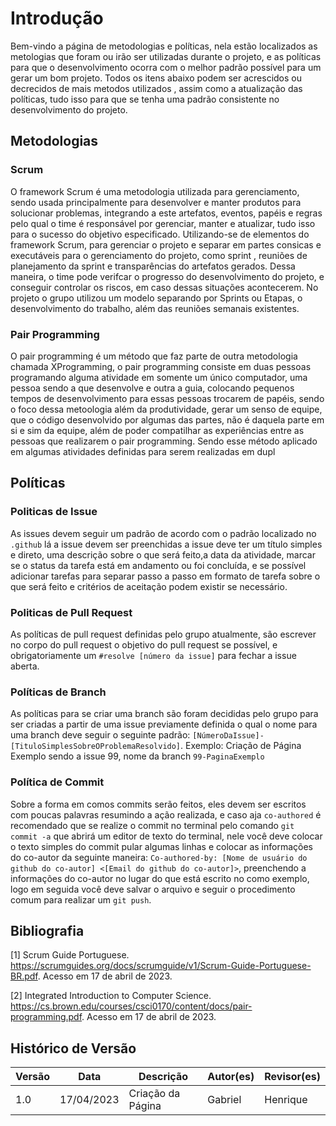 # Introdução

Bem-vindo a página de metodologias e políticas, nela estão localizados as metologias que foram ou irão ser utilizadas durante o projeto, e as políticas para que o desenvolvimento ocorra com o melhor padrão possível para um gerar um bom projeto. Todos os itens abaixo podem ser acrescidos ou decrecidos de mais metodos utilizados , assim como a atualização das políticas, tudo isso para que se tenha uma padrão consistente no desenvolvimento do projeto.

## Metodologias

### Scrum

O framework Scrum é uma metodologia utilizada para gerenciamento, sendo usada principalmente para desenvolver e manter produtos para solucionar problemas, integrando a este artefatos, eventos, papéis e regras pelo qual o time é responsável por gerenciar, manter e atualizar, tudo isso para o sucesso do objetivo especificado. Utilizando-se de elementos do framework Scrum, para gerenciar o projeto e separar em partes consicas e executáveis para o gerenciamento do projeto, como sprint , reuniões de planejamento da sprint e transparências do artefatos gerados. Dessa maneira, o time pode  verifcar o progresso do desenvolvimento do projeto, e conseguir controlar os riscos, em caso dessas situações acontecerem. No projeto o grupo utilizou um modelo separando por Sprints ou Etapas, o desenvolvimento do trabalho, além das reuniões semanais existentes.

### Pair Programming

O pair programming é um método que faz parte de outra metodologia chamada XProgramming, o pair programming consiste em duas pessoas programando alguma atividade em somente um único computador, uma pessoa sendo a que desenvolve e outra a guia, colocando pequenos tempos de desenvolvimento para essas pessoas trocarem de papéis, sendo o foco dessa metoologia além da produtividade, gerar um senso de equipe, que o código desenvolvido por algumas das partes, não é daquela parte em si e sim da equipe, além de poder compatilhar as experiências entre as pessoas que realizarem o pair programming. Sendo esse método aplicado em algumas atividades definidas para serem realizadas em dupl

## Políticas

### Politicas de Issue

As issues devem seguir um padrão de acordo com o padrão localizado no ``.github`` lá a issue devem ser preenchidas a issue deve ter um título simples e direto, uma descrição sobre o que será feito,a data da atividade, marcar se o status da tarefa está em andamento ou foi concluída, e se possível adicionar tarefas para separar passo a passo em formato de tarefa sobre o que será feito e critérios de aceitação podem existir se necessário.

### Politicas de Pull Request

As políticas de pull request definidas pelo grupo atualmente, são escrever no corpo do pull request o objetivo do pull request se possível, e obrigatoriamente um ``#resolve [número da issue]`` para fechar a issue aberta.

### Políticas de Branch

As políticas para se criar uma branch são foram decididas pelo grupo para ser criadas a partir de uma issue previamente definida o qual o nome para uma branch deve seguir o seguinte padrão: ``[NúmeroDaIssue]-[TituloSimplesSobreOProblemaResolvido]``. Exemplo: Criação de Página Exemplo sendo a issue 99, nome da branch ``99-PaginaExemplo``

### Política de Commit

Sobre a forma em comos commits serão feitos, eles devem ser escritos com poucas palavras resumindo a ação realizada, e caso aja ``co-authored`` é recomendado que se realize o commit no terminal pelo comando ``git commit -a`` que abrirá um editor de texto do terminal, nele você deve colocar o texto simples do commit pular algumas linhas e colocar as informações do co-autor da seguinte maneira: ``Co-authored-by: [Nome de usuário do github do co-autor] <[Email do github do co-autor]>``, preenchendo a informações do co-autor no lugar do que está escrito no como exemplo, logo em seguida você deve salvar o arquivo e seguir o procedimento comum para realizar um ``git push``.

## Bibliografia

[1]  Scrum Guide Portuguese. https://scrumguides.org/docs/scrumguide/v1/Scrum-Guide-Portuguese-BR.pdf. Acesso em 17 de abril de 2023.

[2] Integrated Introduction to Computer Science. https://cs.brown.edu/courses/csci0170/content/docs/pair-programming.pdf. Acesso em 17 de abril de 2023.

## Histórico de Versão

| Versão | Data       | Descrição          | Autor(es) | Revisor(es) |
| ------- | ---------- | -------------------- | --------- | ----------- |
| 1.0     | 17/04/2023 | Criação da Página | Gabriel   | Henrique    |
